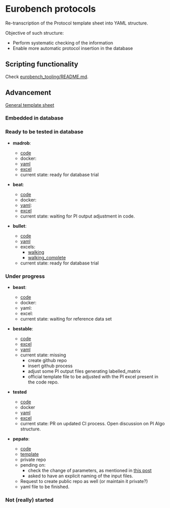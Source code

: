 # Eurobench protocols

Re-transcription of the Protocol template sheet into YAML structure.

Objective of such structure:

* Perform systematic checking of the information
* Enable more automatic protocol insertion in the database

## Scripting functionality

Check [eurobench_tooling/README.md](eurobench_tooling/README.md).

## Advancement

[General template sheet](https://drive.google.com/drive/u/0/folders/186_p3bJVd_ugNNAe3cgfW72ZDYCC8oIy)

### Embedded in database

### Ready to be tested in database

* **madrob**:
  * [code](https://github.com/madrob-beast/madrob_beast_pi)
  * docker:
  * [yaml](data/madrob.yaml)
  * [excel](https://docs.google.com/spreadsheets/d/1-PaNEjkP6uf4XaTbmNykUySV5ok0mSn_/edit#gid=439895919)
  * current state: ready for database trial

* **beat**:
  * [code](https://github.com/aremazeilles/beat_routine)
  * docker:
  * [yaml](data/beat.yaml):
  * [excel](https://docs.google.com/spreadsheets/d/16fQ5ReesRFfUHpOVV2ekaKSuec2XO0-H/edit?rtpof=true)
  * current state: waiting for PI output adjustment in code.

* **bullet**:
  * [code](https://github.com/eurobench/pi_bullet)
  * [yaml](data/bullet.yaml)
  * excels:
    * [walking](https://docs.google.com/spreadsheets/d/1BPKyCwdTW-pmccuSc34m4ZglnibAZeu4/edit#gid=766575927)
    * [walking_complete](https://docs.google.com/spreadsheets/d/1rAJXqnzodYghTHCIcKvOM6r8MwtHygkn/edit#gid=716373661)
  * current state: ready for database trial

### Under progress

* **beast**:
  * [code](https://docs.google.com/spreadsheets/d/1Wp9QYMm_V1tOCheF185pOYPcIm9yt6AU/edit?rtpof=true)
  * docker:
  * yaml:
  * excel:
  * current state: waiting for reference data set

* **bestable**:
  * [code](https://gitlab.com/matjazzadravec/bestable-platform-codes)
  * [excel](https://docs.google.com/spreadsheets/d/1s25AMTL7PYxhq8h4dv4UFB7Mkbr5oJsI/edit#gid=2118535745)
  * [yaml](bestable.yaml)
  * current state: missing
    * create github repo
    * insert github process
    * adjust some PI output files generating labelled_matrix
    * official template file to be adjusted with the PI excel present in the code repo.

* **tested**
  * [code](https://github.com/jamatics/pi_ctag)
  * docker
  * [yaml](data/tested.yaml)
  * [excel](https://docs.google.com/spreadsheets/d/1N8o89BSfUftSgnNhfLfsSkG39G1vy0Ej/edit#gid=714596252)
  * current state: PR on updated CI process.
    Open discussion on PI Algo structure.

* **pepato**:
  * [code](https://github.com/dzhvansky/pepato/tree/octave_version)
  * [template](https://docs.google.com/spreadsheets/d/19HB6j2O9O_58Vs_J8xOiOlo_4o82bRgQ/edit?rtpof=true#gid=1199258036)
  * private repo
  * pending on:
    * check the change of parameters, as mentioned in [this post](https://github.com/dzhvansky/pepato/issues/1#issuecomment-685111620)
    * asked to have an explicit naming of the input files.
  * Request to create public repo as well (or maintain it private?)
  * yaml file to be finished.

### Not (really) started
